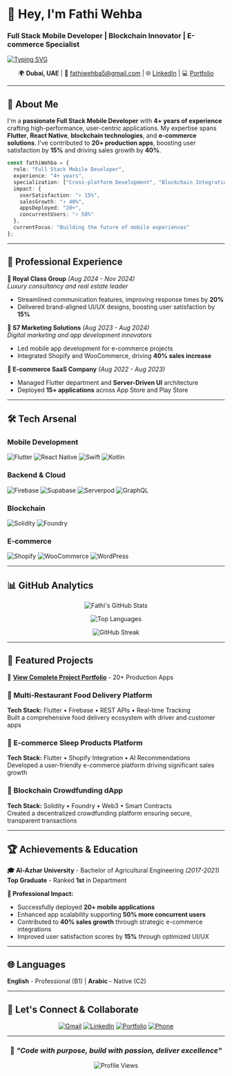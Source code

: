 # 👋 Hey, I'm Fathi Wehba  
### Full Stack Mobile Developer | Blockchain Innovator | E-commerce Specialist

[![Typing SVG](https://readme-typing-svg.demolab.com?font=Fira+Code&weight=600&size=22&pause=1000&color=3B82F6&center=true&vCenter=true&random=false&width=600&lines=Building+Seamless+Mobile+Experiences+%F0%9F%93%B1;Architecting+Decentralized+Future+%E2%9B%93;Driving+E-commerce+Growth+%F0%9F%9B%8D;Crafting+Innovation+One+Line+at+a+Time+%F0%9F%8C%9F)](https://git.io/typing-svg)

<div align="center">

🌍 **Dubai, UAE** | 📧 [fathiwehba5@gmail.com](mailto:fathiwehba5@gmail.com) | 🌐 [LinkedIn](https://www.linkedin.com/in/fathi-wehba/) | 💻 [Portfolio](https://fathi-wehba-portfolio-showcase.lovable.app/)

</div>

---

## 🚀 About Me

I'm a **passionate Full Stack Mobile Developer** with **4+ years of experience** crafting high-performance, user-centric applications. My expertise spans **Flutter**, **React Native**, **blockchain technologies**, and **e-commerce solutions**. I've contributed to **20+ production apps**, boosting user satisfaction by **15%** and driving sales growth by **40%**.

```typescript
const fathiWehba = {
  role: "Full Stack Mobile Developer",
  experience: "4+ years",
  specialization: ["Cross-platform Development", "Blockchain Integration", "E-commerce Solutions"],
  impact: {
    userSatisfaction: "↑ 15%",
    salesGrowth: "↑ 40%",
    appsDeployed: "20+",
    concurrentUsers: "↑ 50%"
  },
  currentFocus: "Building the future of mobile experiences"
};
```

---

## 💼 Professional Experience

**🏢 Royal Class Group** *(Aug 2024 - Nov 2024)*  
*Luxury consultancy and real estate leader*
- Streamlined communication features, improving response times by **20%**
- Delivered brand-aligned UI/UX designs, boosting user satisfaction by **15%**

**🎯 S7 Marketing Solutions** *(Aug 2023 - Aug 2024)*  
*Digital marketing and app development innovators*
- Led mobile app development for e-commerce projects
- Integrated Shopify and WooCommerce, driving **40% sales increase**

**🛒 E-commerce SaaS Company** *(Aug 2022 - Aug 2023)*  
- Managed Flutter department and **Server-Driven UI** architecture
- Deployed **15+ applications** across App Store and Play Store

---

## 🛠️ Tech Arsenal

### Mobile Development
![Flutter](https://img.shields.io/badge/-Flutter-02569B?style=for-the-badge&logo=flutter&logoColor=white)
![React Native](https://img.shields.io/badge/-React_Native-20232A?style=for-the-badge&logo=react&logoColor=61DAFB)
![Swift](https://img.shields.io/badge/-Swift-FA7343?style=for-the-badge&logo=swift&logoColor=white)
![Kotlin](https://img.shields.io/badge/-Kotlin-0095D5?style=for-the-badge&logo=kotlin&logoColor=white)

### Backend & Cloud
![Firebase](https://img.shields.io/badge/-Firebase-FFCA28?style=for-the-badge&logo=firebase&logoColor=black)
![Supabase](https://img.shields.io/badge/-Supabase-3ECF8E?style=for-the-badge&logo=supabase&logoColor=white)
![Serverpod](https://img.shields.io/badge/-Serverpod-000000?style=for-the-badge)
![GraphQL](https://img.shields.io/badge/-GraphQL-E10098?style=for-the-badge&logo=graphql&logoColor=white)

### Blockchain
![Solidity](https://img.shields.io/badge/-Solidity-363636?style=for-the-badge&logo=solidity&logoColor=white)
![Foundry](https://img.shields.io/badge/-Foundry-000000?style=for-the-badge)

### E-commerce
![Shopify](https://img.shields.io/badge/-Shopify-96BF48?style=for-the-badge&logo=shopify&logoColor=white)
![WooCommerce](https://img.shields.io/badge/-WooCommerce-96588A?style=for-the-badge&logo=woocommerce&logoColor=white)
![WordPress](https://img.shields.io/badge/-WordPress-21759B?style=for-the-badge&logo=wordpress&logoColor=white)

---

## 📊 GitHub Analytics

<div align="center">

![Fathi's GitHub Stats](https://github-readme-stats.vercel.app/api?username=Fathi123-max&show_icons=true&theme=tokyonight&hide_border=true&count_private=true)

![Top Languages](https://github-readme-stats.vercel.app/api/top-langs/?username=Fathi123-max&layout=compact&theme=tokyonight&hide_border=true)

![GitHub Streak](https://github-readme-streak-stats.herokuapp.com/?user=Fathi123-max&theme=tokyonight&hide_border=true)

</div>

---

## 🎯 Featured Projects

🔗 **[View Complete Project Portfolio](https://docs.google.com/document/d/1De-7eEKs3HYVbOQLUWfPPGnUkxqoJheE2IxB_f0xcd8/edit?usp=sharing)** - 20+ Production Apps

### 🍔 Multi-Restaurant Food Delivery Platform
**Tech Stack:** Flutter • Firebase • REST APIs • Real-time Tracking  
Built a comprehensive food delivery ecosystem with driver and customer apps

### 🛌 E-commerce Sleep Products Platform  
**Tech Stack:** Flutter • Shopify Integration • AI Recommendations  
Developed a user-friendly e-commerce platform driving significant sales growth

### 💸 Blockchain Crowdfunding dApp
**Tech Stack:** Solidity • Foundry • Web3 • Smart Contracts  
Created a decentralized crowdfunding platform ensuring secure, transparent transactions

---

## 🏆 Achievements & Education

**🎓 Al-Azhar University** - Bachelor of Agricultural Engineering *(2017-2021)*  
**Top Graduate** - Ranked **1st** in Department

**📱 Professional Impact:**
- Successfully deployed **20+ mobile applications**
- Enhanced app scalability supporting **50% more concurrent users**
- Contributed to **40% sales growth** through strategic e-commerce integrations
- Improved user satisfaction scores by **15%** through optimized UI/UX

---

## 🌐 Languages

**English** - Professional (B1) | **Arabic** - Native (C2)

---

## 🤝 Let's Connect & Collaborate

<div align="center">

[![Gmail](https://img.shields.io/badge/-Gmail-D14836?style=for-the-badge&logo=Gmail&logoColor=white)](mailto:fathiwehba5@gmail.com)
[![LinkedIn](https://img.shields.io/badge/-LinkedIn-0077B5?style=for-the-badge&logo=LinkedIn&logoColor=white)](https://www.linkedin.com/in/fathi-wehba/)
[![Portfolio](https://img.shields.io/badge/-Portfolio-FF6B6B?style=for-the-badge&logo=About.me&logoColor=white)](https://fathi-wehba-portfolio-showcase.lovable.app/)
[![Phone](https://img.shields.io/badge/-+971529983824-25D366?style=for-the-badge&logo=WhatsApp&logoColor=white)](tel:+971529983824)

</div>

---

<div align="center">

### 💭 *"Code with purpose, build with passion, deliver excellence"*

![Profile Views](https://komarev.com/ghpvc/?username=Fathi123-max&color=blueviolet&style=for-the-badge)

</div>
